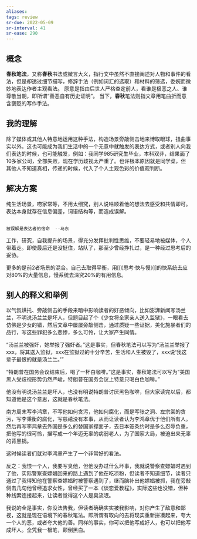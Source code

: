 ```yaml
---
aliases: 
tags: review 
sr-due: 2022-05-09
sr-interval: 41
sr-ease: 290
---
```


## 概念

**春秋笔法**，又称**春秋**书法或微言大义，指行文中虽然不直接阐述对人物和事件的看法，但是却透过细节描写，修辞手法（例如词汇的选取）和材料的筛选，委婉而微妙地表达作者主观看法。 原意是指由后世人严格查定前人，看谁是极恶之人、谁尊敬当朝，即所谓“善恶自有历史证明”。 当下，**春秋**笔法则指文章用笔曲折而意含褒贬的写作手法。

## 我的理解

除了媒体或其他人特意地运用这种手法，构造场景旁敲侧击地来博取眼球，扭曲事实以外。这也可能成为我们生活中的一个无意中就触发的表达方式，或者别人向我们表达的时候，也可能触发，例如：我同学985研究生毕业，本科双非，结果面了10多家公司，全部失败，现在学历歧视太严重了。也许根本原因就是同学菜，但其他人不知道真相，传递的时候，代入了个人主观色彩的价值观判断。

## 解决方案

纯生活场景，唠家常等，不用太细究，别人说啥顺着他的想法去感受和共情即可。表达本身就存在信息偏差，词语结构等，而造成误解。

```

被误解是表达者的宿命  --马东

```

工作，研究，自我提升的场景，得充分发挥批判性思维，不要轻易地被媒体，个人带着走。即使最后还是没挺住，站队了，那至少曾经挣扎过，是一种经过思考后的妥协。

更多的是前2者场景的混合。自己去取得平衡，用[[《思考·快与慢》]]的快系统去应对80%的大量信息，慢系统去深究20%的有用信息。

## 别人的释义和举例

以气氛烘托、旁敲侧击的手段来暗中影响读者的好恶倾向，比如澎湃新闻写汤兰兰，不明说汤兰兰是坏人，但题目起了个《少女将全家亲人送入监狱》，一眼看去仿佛是少女的错，然后文章中屡屡旁敲侧击，通过质疑一些证据，美化施暴者们的品行，写这些罪犯多么悲惨，多么可怜，让大家产生同情。

“汤兰兰被强奸，她举报了强奸者。”这是事实，但春秋笔法可以写为“汤兰兰举报了xxx，将其送入监狱，xxx在监狱过的十分辛苦，生活和人生被毁了，xxx说‘我这辈子最恨的就是汤兰兰。’”

“特朗普在国务会议结束后，喝了一杯白咖啡。”这是事实，春秋笔法可以写为“美国黑人受歧视形势仍然严峻，特朗普在国务会议上特意只喝白色咖啡。”

他没有明说汤兰兰是坏人，也没有明说特朗普讨厌黑色咖啡，但大家读完以后，都知道他是这个意思，这就是春秋笔法。

南方周末写李鸿章，不写他如何贪污，他如何腐化，而是写张之洞、左宗棠的贪污，写李秉衡的腐化，写慈禧没有本事，从而让读者认为李鸿章优于他们所有人。然后再写李鸿章去外国是多么的替国家撑面子，去日本签条约时是多么忍辱负重，把他写的很可怜，描写成一个年迈无辜的病弱老人，为了国家大局，被迫出来无辜的背黑锅。

这时候读者们就对李鸿章产生了一个非常好的看法。

反之：我恨一个人，我要写臭他，但他没办过什么坏事，我就说警察查嫖娼时遇到了他，实际警察查嫖娼回来的路上遇到了他在吃凉粉，但读者不知道细节，读者只通过了我得知他在警察查嫖娼时被警察遇到了，继而脑补出他嫖娼被抓，我在旁敲侧击几句他曾经追求女性，曾经买了一本《谈恋爱教程》，实际这些也没错，但种种线索连接起来，让读者觉得这个人是臭流氓。

我说的全是事实，你没法告我，但读者确确实实被我影响，对你产生了敌意和鄙视，这就是现在语境下的春秋笔法。即所谓有取向的去将现实重新拼凑起来，夸大一个人的恶，或者夸大他的善。同样的事实，你可以把他写成好人，也可以把他写成坏人。全凭我一根笔，颠倒黑白。

